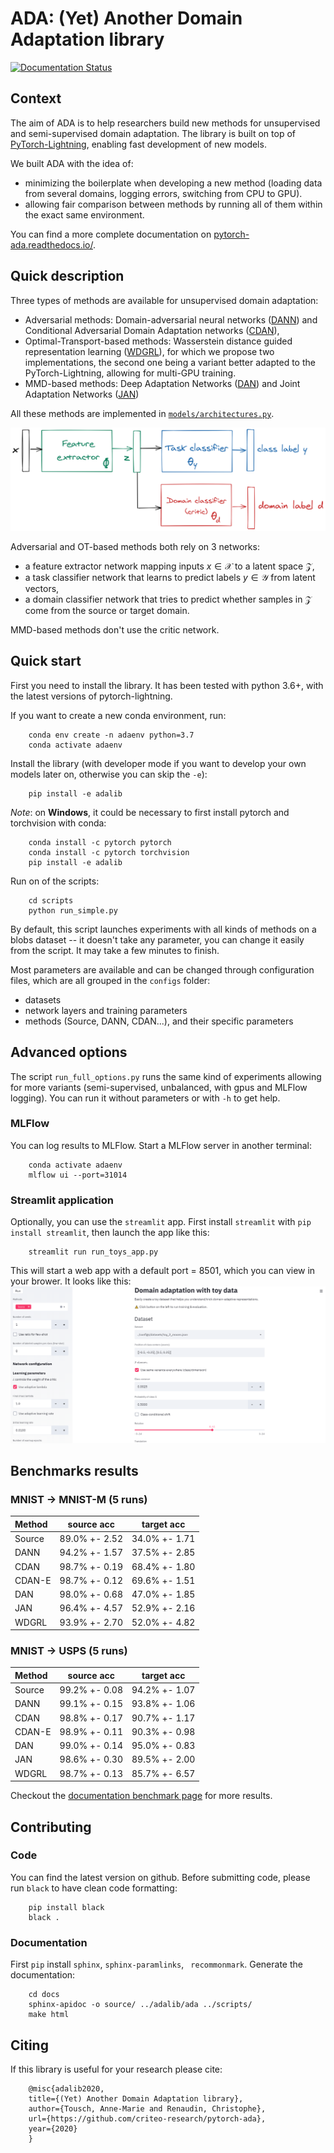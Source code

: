 # ADA: (Yet) Another Domain Adaptation library
[![Documentation Status](https://readthedocs.org/projects/pytorch-ada/badge/)](https://pytorch-ada.readthedocs.io/)

## Context

The aim of ADA is to help researchers build new methods for unsupervised and semi-supervised domain adaptation. The library is built on top of [PyTorch-Lightning](https://pytorch-lightning.readthedocs.io/en/latest/new-project.html), enabling fast development of new models.

We built ADA with the idea of:

- minimizing the boilerplate when developing a new method (loading data from several domains, logging errors, switching from CPU to GPU).
- allowing fair comparison between methods by running all of them within the exact same environment.

You can find a more complete documentation on [pytorch-ada.readthedocs.io/](https://pytorch-ada.readthedocs.io/).

## Quick description

Three types of methods are available for unsupervised domain adaptation:

- Adversarial methods: Domain-adversarial neural networks ([DANN](https://arxiv.org/abs/1505.07818)) and Conditional Adversarial Domain Adaptation networks ([CDAN](https://papers.nips.cc/paper/7436-conditional-adversarial-domain-adaptation.pdf)),
- Optimal-Transport-based methods: Wasserstein distance guided representation learning ([WDGRL](https://arxiv.org/pdf/1707.01217.pdf)), for which we propose two implementations, the second one being a variant better adapted to the PyTorch-Lightning, allowing for multi-GPU training.
- MMD-based methods: Deep Adaptation Networks ([DAN](http://proceedings.mlr.press/v37/long15.pdf)) and Joint Adaptation Networks ([JAN](https://arxiv.org/pdf/1605.06636.pdf))


All these methods are implemented in [`models/architectures.py`](adalib/ada/models/architectures.py).

![The 3-block architecture for domain adaptation](docs/images/ada_blocks.png)

Adversarial and OT-based methods both rely on 3 networks:

  - a feature extractor network mapping inputs $x\in\mathcal{X}$ to a latent space $\mathcal{Z}$,
  - a task classifier network that learns to predict labels $y \in \mathcal{Y}$ from latent vectors,
  - a domain classifier network that tries to predict whether samples in $\mathcal{Z}$ come from the source or target domain.

MMD-based methods don't use the critic network.

## Quick start

First you need to install the library. It has been tested with python 3.6+, with the latest versions of pytorch-lightning.

If you want to create a new conda environment, run:
    
```
    conda env create -n adaenv python=3.7
    conda activate adaenv
```

Install the library (with developer mode if you want to develop your own models later on, otherwise you can skip the `-e`):
```
    pip install -e adalib
```

_Note_: on **Windows**, it could be necessary to first install pytorch and torchvision with conda:
```
    conda install -c pytorch pytorch
    conda install -c pytorch torchvision
    pip install -e adalib
```

Run on of the scripts:
```
    cd scripts
    python run_simple.py
```

By default, this script launches experiments with all kinds of methods on a blobs dataset -- it doesn't take any parameter, you can change it easily from the script.
It may take a few minutes to finish.

Most parameters are available and can be changed through configuration files, which are all grouped in the `configs` folder:
- datasets
- network layers and training parameters
- methods (Source, DANN, CDAN...), and their specific parameters


## Advanced options

The script `run_full_options.py` runs the same kind of experiments allowing for more variants (semi-supervised, unbalanced, with gpus and MLFlow logging). You can run it without parameters or with `-h` to get help.

### MLFlow

You can log results to MLFlow.
Start a MLFlow server in another terminal:
```
    conda activate adaenv
    mlflow ui --port=31014
```

### Streamlit application

Optionally, you can use the `streamlit` app. First install `streamlit` with `pip install streamlit`, then launch the app like this:

```
    streamlit run run_toys_app.py
```
This will start a web app with a default port = 8501, which you can view in your brower. It looks like this:
![Streamlit app screenshot](docs/images/streamlit_screenshot.png)


## Benchmarks results

### MNIST -> MNIST-M (5 runs)

|Method|source acc|target acc|
|:----|:---:|:---:|
|Source|89.0% +- 2.52|34.0% +- 1.71|
|DANN|94.2% +- 1.57|37.5% +- 2.85|
|CDAN|98.7% +- 0.19|68.4% +- 1.80|
|CDAN-E|98.7% +- 0.12|69.6% +- 1.51|
|DAN|98.0% +- 0.68|47.0% +- 1.85|
|JAN|96.4% +- 4.57|52.9% +- 2.16|
|WDGRL|93.9% +- 2.70|52.0% +- 4.82|

### MNIST -> USPS (5 runs)

|Method|source acc|target acc|
|:----|:---:|:---:|
|Source|99.2% +- 0.08|94.2% +- 1.07|
|DANN|99.1% +- 0.15|93.8% +- 1.06|
|CDAN|98.8% +- 0.17|90.7% +- 1.17|
|CDAN-E|98.9% +- 0.11|90.3% +- 0.98|
|DAN|99.0% +- 0.14|95.0% +- 0.83|
|JAN|98.6% +- 0.30|89.5% +- 2.00|
|WDGRL|98.7% +- 0.13|85.7% +- 6.57|

Checkout the [documentation benchmark page](https://pytorch-ada.readthedocs.io/en/latest/benchmarks.html) for more results.

## Contributing

### Code

You can find the latest version on github. Before submitting code, please run `black` to have clean code formatting:

```
    pip install black
    black .
```

### Documentation

First `pip` install `sphinx`,  `sphinx-paramlinks`, ` recommonmark`.
Generate the documentation:

```
    cd docs
    sphinx-apidoc -o source/ ../adalib/ada ../scripts/
    make html
```

## Citing

If this library is useful for your research please cite:

```
    @misc{adalib2020,
    title={(Yet) Another Domain Adaptation library},
    author={Tousch, Anne-Marie and Renaudin, Christophe},
    url={https://github.com/criteo-research/pytorch-ada},
    year={2020}
    }
```

